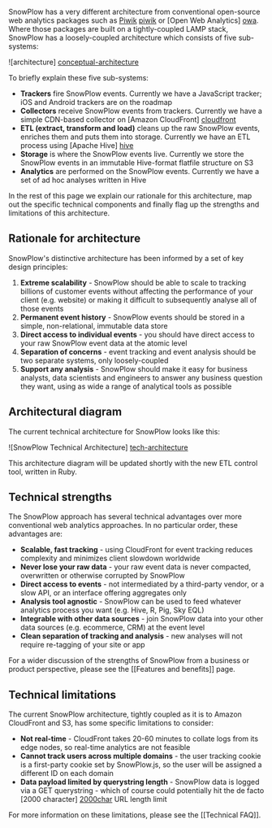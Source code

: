 SnowPlow has a very different architecture from conventional open-source web analytics packages such as [Piwik] [piwik] or [Open Web Analytics] [owa]. Where those packages are built on a tightly-coupled LAMP stack, SnowPlow has a loosely-coupled architecture which consists of five sub-systems:

![architecture] [conceptual-architecture]

To briefly explain these five sub-systems:

* **Trackers** fire SnowPlow events. Currently we have a JavaScript tracker; iOS and Android trackers are on the roadmap
* **Collectors** receive SnowPlow events from trackers. Currently we have a simple CDN-based collector on [Amazon CloudFront] [cloudfront]
* **ETL (extract, transform and load)** cleans up the raw SnowPlow events, enriches them and puts them into storage. Currently we have an ETL process using [Apache Hive] [hive]
* **Storage** is where the SnowPlow events live. Currently we store the SnowPlow events in an immutable Hive-format flatfile structure on S3
* **Analytics** are performed on the SnowPlow events. Currently we have a set of ad hoc analyses written in Hive

In the rest of this page we explain our rationale for this architecture, map out the specific technical components and finally flag up the strengths and limitations of this architecture.

## Rationale for architecture

SnowPlow's distinctive architecture has been informed by a set of key design principles:

1. **Extreme scalability** - SnowPlow should be able to scale to tracking billions of customer events without affecting the performance of your client (e.g. website) or making it difficult to subsequently analyse all of those events
2. **Permanent event history** - SnowPlow events should be stored in a simple, non-relational, immutable data store
3. **Direct access to individual events** - you should have direct access to your raw SnowPlow event data at the atomic level
4. **Separation of concerns** - event tracking and event analysis should be two separate systems, only loosely-coupled
5. **Support any analysis** - SnowPlow should make it easy for business analysts, data scientists and engineers to answer any business question they want, using as wide a range of analytical tools as possible

## Architectural diagram

The current technical architecture for SnowPlow looks like this:

![SnowPlow Technical Architecture] [tech-architecture]

This architecture diagram will be updated shortly with the new ETL control tool, written in Ruby.

## Technical strengths

The SnowPlow approach has several technical advantages over more
conventional web analytics approaches. In no particular order, these
advantages are:

* **Scalable, fast tracking** - using CloudFront for event tracking
    reduces complexity and minimizes client slowdown worldwide
* **Never lose your raw data** - your raw event data is never
    compacted, overwritten or otherwise corrupted by SnowPlow
* **Direct access to events** - not intermediated by a third-party
    vendor, or a slow API, or an interface offering aggregates only
* **Analysis tool agnostic** - SnowPlow can be used to feed whatever
    analytics process you want (e.g. Hive, R, Pig, Sky EQL)  
* **Integrable with other data sources** - join SnowPlow data into
    your other data sources (e.g. ecommerce, CRM) at the event level
* **Clean separation of tracking and analysis** - new analyses will not
    require re-tagging of your site or app

For a wider discussion of the strengths of SnowPlow from a business or
product perspective, please see the [[Features and benefits]] page.

## Technical limitations

The current SnowPlow architecture, tightly coupled as it is to Amazon
CloudFront and S3, has some specific limitations to consider:

* **Not real-time** - CloudFront takes 20-60 minutes to collate logs
    from its edge nodes, so real-time analytics are not feasible
* **Cannot track users across multiple domains** - the user tracking
    cookie is a first-party cookie set by SnowPlow.js, so the user
    will be assigned a different ID on each domain
* **Data payload limited by querystring length** - SnowPlow data is
    logged via a GET querystring - which of course could potentially
    hit the de facto [2000 character] [2000char] URL length limit

For more information on these limitations, please see the [[Technical FAQ]].

[conceptual-architecture]: /about-snowplow/images/snowplow-tech-architecture.jpg
[tech-architecture]: /about-snowplow/images/snowplow-tech-architecture.jpg
[piwik]: http://piwik.org/
[owa]: http://www.openwebanalytics.com/
[cloudfront]: http://aws.amazon.com/cloudfront/
[s3]: http://aws.amazon.com/s3/
[hadoop]: http://hadoop.apache.org/
[hive]: http://hive.apache.org/
[2000char]: http://stackoverflow.com/questions/417142/what-is-the-maximum-length-of-a-url
